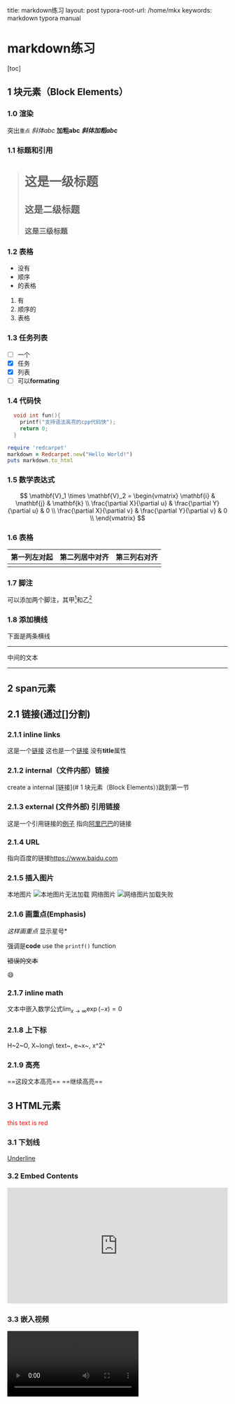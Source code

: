 title: markdown练习
layout: post
typora-root-url:  /home/mkx
keywords: markdown  typora   manual


# markdown练习

[toc]

## 1 块元素（Block Elements）

### 1.0 渲染
突出`重点`
*斜体abc*
**加粗abc**
***斜体加粗abc***

### 1.1 标题和引用
> # 这是一级标题
> ## 这是二级标题
> ### 这是三级标题

### 1.2 表格
* 没有
* 顺序
* 的表格

1. 有
2. 顺序的
3. 表格

### 1.3 任务列表
- [ ] 一个
- [x] 任务
- [x] 列表
- [ ] 可以**formating**

### 1.4 代码快
```c++
  void int fun(){
  	printf("支持语法高亮的cpp代码快");
  	return 0;
  }
```
```ruby
require 'redcarpet'
markdown = Redcarpet.new("Hello World!")
puts markdown.to_html
```

### 1.5 数学表达式
$$
\mathbf{V}_1 \times \mathbf{V}_2 =  \begin{vmatrix}
\mathbf{i} & \mathbf{j} & \mathbf{k} \\
\frac{\partial X}{\partial u} &  \frac{\partial Y}{\partial u} & 0 \\
\frac{\partial X}{\partial v} &  \frac{\partial Y}{\partial v} & 0 \\
\end{vmatrix}
$$

### 1.6 表格
| 第一列左对起 | 第二列居中对齐 | 第三列右对齐 |
| ------ | :------: | ------: |
|        |        |        |

### 1.7 脚注
可以添加两个脚注，其甲[^脚注1]和乙[^脚注2]



### 1.8 添加横线
下面是两条横线
***
中间的文本
***


## 2 span元素
## 2.1 链接(通过[]分割)
### 2.1.1 inline links
这是一个[链接](http://baidu.com "可选的title")
这也是一个[链接](http://baidu.com) 没有**title**属性

### 2.1.2 internal（文件内部）链接
create a internal [链接](# 1 块元素（Block Elements）)跳到第一节

### 2.1.3 external (文件外部) 引用链接
这是一个引用链接的[例子][link1]
指向[阿里巴巴][]的链接

[link1]:http://baidu.com "选择性标题"
[阿里巴巴]: http://alibaba.com

### 2.1.4 URL
指向百度的链接<https://www.baidu.com>

### 2.1.5 插入图片

本地图片
![本地图片无法加载](./berkeley_eecs_course.png)
网络图片
![网络图片加载失败](https://jekyllrb.com/img/logo-2x.png)

### 2.1.6 画重点(Emphasis)
*这样画重点*
显示星号*

强调是**code**
use the `printf()` function

~~错误的文本~~

:smile:

### 2.1.7 inline math

文本中嵌入数学公式$\lim_{x \to \infty} \exp(-x) = 0$


### 2.1.8 上下标
H~2~O, X~long\ text~, e~x~,  x^2^

### 2.1.9 高亮
==这段文本高亮==   ==继续高亮==

## 3 HTML元素
<span style="color:red">this text is red</span>

### 3.1 下划线
<u> Underline</u>

### 3.2 Embed Contents
<iframe height='265' scrolling='no' title='Fancy Animated SVG Menu' src='http://codepen.io/jeangontijo/embed/OxVywj/?height=265&theme-id=0&default-tab=css,result&embed-version=2' frameborder='no' allowtransparency='true' allowfullscreen='true' style='width: 100%;'></iframe>

### 3.3 嵌入视频
<video src="xxx.mp4" />

### 3.4  其他HTML元素


[^脚注1]:这是教主1
[^脚注2]:这是浇筑2